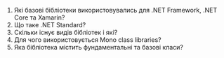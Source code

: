 1.	Які базові бібліотеки використовувались для .NET Framework, .NET Core та Xamarin?
2.	Що таке .NET Standard?
3.	Скільки існує видів бібліотек і які?
4.	Для чого використовується Mono class libraries?
5.	Яка бібліотека містить фундаментальні та базові класи?
